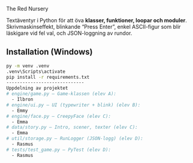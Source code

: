The Red Nursery

Textäventyr i Python för att öva **klasser, funktioner, loopar och moduler**. Skrivmaskinseffekt, blinkande “Press Enter”, enkel ASCII-figur som blir läskigare vid fel val, och JSON-loggning av rundor.

## Installation (Windows)
```bash
py -m venv .venv
.venv\Scripts\activate
pip install -r requirements.txt
-----------------------------
Uppdelning av projektet
# engine/game.py – Game-klassen (elev A):
  - Ilbron
# engine/ui.py – UI (typewriter + blink) (elev B):
  - Emmy
# engine/face.py – CreepyFace (elev C):
  - Emma
# data/story.py – Intro, scener, texter (elev C):
  - Emma
# util/storage.py – RunLogger (JSON-logg) (elev D):
  - Rasmus
# tests/test_game.py – PyTest (elev D):
  - Rasmus
